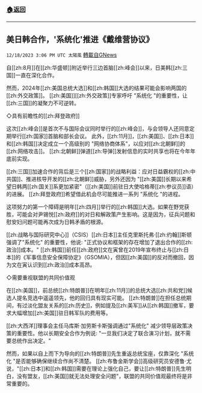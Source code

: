 ###  [:house:返回](README.md)
---


## 美日韩合作，'系统化'推进《戴维营协议》
`12/18/2023 3:06 PM UTC 太陽風` [轉載自GNews](https://gnews.org/articles/2124843)

自[[zh:8月]]在[[zh:华盛顿]]附近举行三边首脑[[zh:峰会]]以来，日美韩[[zh:三国]]一直在深化合作。

然而，2024年[[zh:美国总统大选]]和[[zh:韩国]]大选的结果可能会影响两国的[[zh:外交政策]]。 [[zh:美国]][[zh:外交政策]]专家呼吁 "系统化 "的重要性，让[[zh:三国]]的凝聚力不可逆转。

◇具有前瞻性的[[zh:拜登政府]]

这次[[zh:峰会]]是首次不与国际会议同时举行的[[zh:峰会]]，与会领导人还同意定期举行[[zh:国家]]首脑和部长会议。 此外，[[zh:11月]]，[[zh:美国]]、[[zh:日本]]和[[zh:韩国]]决定成立一个高级别的 "网络协商体系"，以应对[[zh:北朝鲜]]的[[zh:网络攻击]]。 [[zh:北朝鲜]]弹道[[zh:导弹]]发射信息的实时共享也将在今年年底前实现。

[[zh:三国]]加速合作的背后是三个[[zh:国家]]的战略利益：应对日益霸权的[[zh:中共国]]、推进核导开发的[[zh:北朝鲜]]威胁，另外还因为 "[[zh:美国]]长期以来希望日韩两[[zh:国关]]系更加紧密"（[[zh:美国]]前驻日大使哈格蒂[[zh:参议员]]语）的进展。 [[zh:拜登政府]]希望借此机会尽可能推进一系列 "系统化 "的进程。

这项努力的第一个障碍是明年[[zh:四月]]举行的[[zh:韩国]]大选。如果在野党获胜，可能会对尹锡悦[[zh:政府]]的对日和解政策产生影响。这是因为，征兵问题和慰安妇问题可能再次成为日韩矛盾的根源。

[[zh:战略与国际研究中心]]（CSIS）[[zh:日本]]主任克里斯托弗·[[zh:约翰]]斯顿强调了"系统化" 的重要性，他说: "正式协议和框架的存在增加了退出合作的[[zh:政治]]成本。" [[zh:韩国]]前任[[zh:政府]]文在寅曾在2019年宣布终止与[[zh:日本]]的《军事信息安全保障协定》（GSOMIA），但因[[zh:美国]]的反对而撤回，因为文在寅认识到[[zh:政治]]成本高昂。

◇需要重视联盟的共同价值观

在[[zh:美国]]，前总统[[zh:特朗普]]在明年[[zh:11月]]的总统大选[[zh:共和党]]候选人提名竞选中遥遥领先，他的回归具有现实可能。 [[zh:特朗普]]在担任总统期间，有过淡化盟友关系的[[zh:历史]]，例如提及[[zh:美军]]从[[zh:韩国]]撤军，要求大幅增加[[zh:美国]]驻日韩军队的费用等。

[[zh:大西洋]]理事会主任马库斯·加劳斯卡斯强调通过"系统化" 减少领导层政策决策的重要性。他以长期安全合作为例说: "一旦我们决定了联合演习计划，就不需要总统作出决定。" 

然而，如果以自上而下为导向的[[zh:特朗普]]先生重返总统宝座，仅靠深化 "系统化 "是否能够确保继续合作尚不清楚。 [[zh:布鲁金斯学会]]高级研究员安德鲁·尤说，"[[zh:日本]]和[[zh:韩国]]需要在理论上强化自己，要让[[zh:特朗普]]先生明白，没有盟友，[[zh:美国]]就无法处理安全问题"，联盟的共同价值观最终将是非常重要的。


